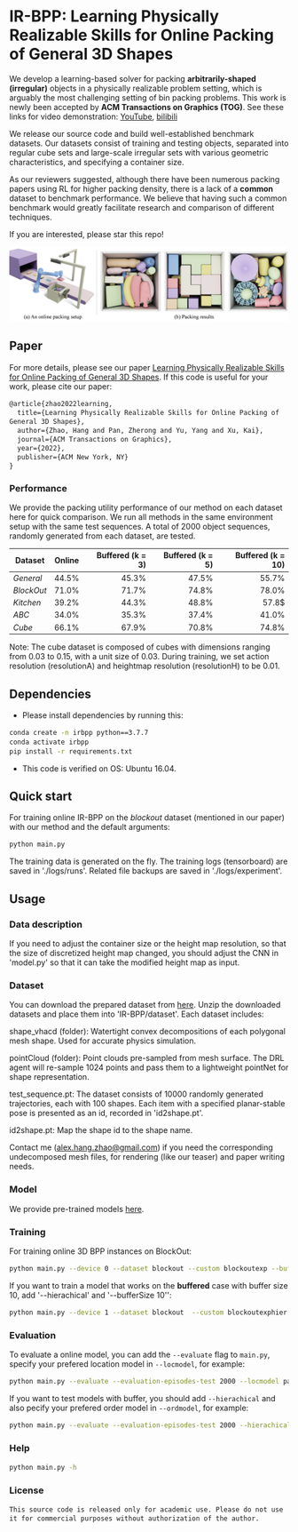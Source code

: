 # IR-BPP: Learning Physically Realizable Skills for Online Packing of General 3D Shapes


We develop a learning-based solver for packing **arbitrarily-shaped (irregular)** objects in a physically realizable problem setting, which is arguably the most challenging setting of bin packing problems. This work is newly been accepted by **ACM Transactions on Graphics (TOG)**. 
See these links for video demonstration: [YouTube](https://www.youtube.com/watch?v=z4Q05EGcW64&t=56s), [bilibili](https://www.bilibili.com/video/BV1ho4y1M7gG/)

We release our source code and build well-established benchmark datasets. Our datasets consist of training and testing objects, separated into regular cube sets and large-scale irregular sets with various geometric characteristics, and specifying a container size. 

As our reviewers suggested, although there have been numerous packing papers using RL for higher packing density, there is a lack of a **common** dataset to benchmark performance. We believe that having such a common benchmark would greatly facilitate research and comparison of different techniques.

If you are interested, please star this repo! 

![IR-BPP](images/teaser.png)

## Paper
For more details, please see our paper [Learning Physically Realizable Skills for Online Packing of General 3D Shapes](https://openreview.net/forum?id=bfuGjlCwAq). If this code is useful for your work, please cite our paper:

```
@article{zhao2022learning,
  title={Learning Physically Realizable Skills for Online Packing of General 3D Shapes},
  author={Zhao, Hang and Pan, Zherong and Yu, Yang and Xu, Kai},
  journal={ACM Transactions on Graphics},
  year={2022},
  publisher={ACM New York, NY}
}
``` 

### Performance 
We provide the packing utility performance of our method on each dataset here for quick comparison. We run all methods in the same environment setup with the same test sequences. A total of 2000 object sequences, randomly generated from each dataset, are tested.

| Dataset          | Online | Buffered (k = 3) | Buffered (k = 5) | Buffered (k = 10) |
|------------------|:------:|-----------------:|-----------------:|------------------:|
| *General*        | 44.5%  |            45.3% |            47.5% |             55.7% |
| *BlockOut*       | 71.0%  |            71.7% |            74.8% |             78.0% |
| *Kitchen*        | 39.2%  |            44.3% |            48.8% |             57.8$ |
| *ABC*            | 34.0%  |            35.3% |            37.4% |             41.0% |
| *Cube*           | 66.1%  |            67.9% |            70.8% |             74.8% |

Note: The cube dataset is composed of cubes with dimensions ranging from 0.03 to 0.15, with a unit size of 0.03. During training, we set action resolution (resolutionA) and heightmap resolution (resolutionH) to be 0.01.

## Dependencies
* Please install dependencies by running this: 
```bash
conda create -n irbpp python==3.7.7
conda activate irbpp
pip install -r requirements.txt
```
* This code is verified on OS: Ubuntu 16.04.

## Quick start

For training online IR-BPP on the *blockout* dataset (mentioned in our paper) with our method and the default arguments:
```bash
python main.py 
```
The training data is generated on the fly. The training logs (tensorboard) are saved in './logs/runs'. Related file backups are saved in './logs/experiment'.

## Usage

### Data description

[//]: # (Describe your 3D container size and 3D item size in 'givenData.py')

[//]: # (```)

[//]: # (container_size: A vector of length 3 describing the size of the container in the x, y, z dimension.)

[//]: # (item_size_set:  A list records the size of each item. The size of each item is also described by a vector of length 3.)

[//]: # (```)
If you need to adjust the container size or the height map resolution, so that the size of discretized height map changed, you should adjust the CNN in 'model.py' so that it can take the modified height map as input.

### Dataset
You can download the prepared dataset from [here](https://drive.google.com/drive/folders/1TibQqFfzugui1gBI_wIcW6H6CzF_cIwj?usp=sharing). Unzip the downloaded datasets and place them into 'IR-BPP/dataset'. Each dataset includes:

shape_vhacd (folder): Watertight convex decompositions of each polygonal mesh shape. Used for accurate physics simulation.

pointCloud (folder): Point clouds pre-sampled from mesh surface. The DRL agent will re-sample 1024 points and pass them to a lightweight pointNet for shape representation.


test_sequence.pt: 
The dataset consists of 10000 randomly generated trajectories, each with 100 shapes. Each item with a specified planar-stable pose is presented as an id, recorded in 'id2shape.pt'.

id2shape.pt: Map the shape id to the shape name.

Contact me (alex.hang.zhao@gmail.com) if you need the corresponding undecomposed mesh files, for rendering (like our teaser) and paper writing needs.


### Model
We provide pre-trained models [here](https://drive.google.com/drive/folders/1s9W7lGUTvhpiQN2CDzxkxUiPAOEfj9Yr?usp=sharing).

[//]: # (trained using the EMS scheme in a discrete environment, where the bin size is &#40;10,10,10&#41; and the item size range from 1 to 5.)

### Training

For training online 3D BPP instances on  BlockOut:
```bash
python main.py --device 0 --dataset blockout --custom blockoutexp --bufferSize 1  --num_processes 16 --distributed --samplePointsNum 1024 --selectedAction 500 --resolutionA 0.02 --resolutionH 0.01
```
If you want to train a model that works on the **buffered** case with buffer size 10, add '--hierachical' and '--bufferSize 10'':
```bash
python main.py --device 1 --dataset blockout  --custom blockoutexphier --hierachical  --bufferSize 10 --num_processes 16 --distributed --samplePointsNum 1024 --selectedAction 500 --resolutionA 0.02 --resolutionH 0.01
```


### Evaluation
To evaluate a online model, you can add the `--evaluate` flag to `main.py`, specify your prefered location model in `--locmodel`, for example:
```bash
python main.py --evaluate --evaluation-episodes-test 2000 --locmodel path/to/your/location/model --device 0 --data_name blockout --custom blockoutexp --bufferSize 1  --num_processes 1 --samplePointsNum 1024 --selectedAction 500 --resolutionA 0.02 --resolutionH 0.01
```
If you want to test models with buffer, you should add `--hierachical` and also pecify your prefered order model in `--ordmodel`, for example:
```bash
python main.py --evaluate --evaluation-episodes-test 2000 --hierachical --locmodel path/to/your/location/model --ordmodel path/to/your/order/model --data_name blockout --custom blockoutexp --bufferSize 10  --num_processes 1  --samplePointsNum 1024 --selectedAction 500 --resolutionA 0.02 --resolutionH 0.01
```

### Help
```bash
python main.py -h
```

### License
```
This source code is released only for academic use. Please do not use it for commercial purposes without authorization of the author.
```
